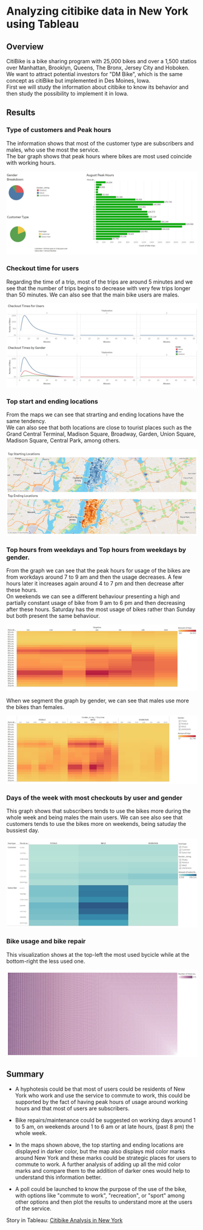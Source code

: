# Analyzing citibike data in New York using Tableau

## Overview 

CitiBike is a bike sharing program with 25,000 bikes and over a 1,500 statios over Manhattan, Brooklyn, Queens, The Bronx, Jersey City and Hoboken.<br/>
We want to attract potential investors for "DM Bike", which is the same concept as citiBike but implemented in Des Moines, Iowa. <br/>
First we will study the information about citibike to know its behavior and then study the possibility to implement it in Iowa.

## Results

### Type of customers and Peak hours

The information shows that most of the customer type are subscribers and males, who use the most the service.<br/> The bar graph shows that peak hours where bikes are most used coincide with working hours.

![](resources/images/1.jpg)


### Checkout time for users

Regarding the time of a trip, most of the trips are around 5 minutes and we see that the number of trips begins to decrease with very few trips longer than 50 minutes. We can also see that the main bike users are males.

![](resources/images/2.jpg)


### Top start and ending locations

From the maps we can see that strarting and ending locations have the same tendency.<br/>
We can also see that both locations are close to tourist places such as the Grand Central Terminal, Madison Square, Broadway, Garden, Union Square, Madison Square, Central Park, among others.<br/>

![](resources/images/3.jpg)


### Top hours from weekdays and Top hours from weekdays by gender.

From the graph we can see that the peak hours for usage of the bikes are from workdays around 7 to 9 am and then the usage decreases. A few hours later it increases again around 4 to 7 pm and then decrease after these hours.<br/>
On weekends we can see a different behaviour presenting a high and partially constant usage
of bike from 9 am to 6 pm and then decreasing after these hours. Saturday has the most usage of bikes rather
than Sunday but both present the same behaviour.

![](resources/images/4.jpg)

When we segment the graph by gender, we can see that males use more the bikes than females.

![](resources/images/5.jpg)


### Days of the week with most checkouts by user and gender

This graph shows that subscribers tends to use the bikes more during the whole week and being males the main users.
We can see also see that customers tends to use the bikes more on weekends, being satuday the bussiest day.

![](resources/images/6.jpg)

### Bike usage and bike repair

This visualization shows at the top-left the most used bycicle while at the bottom-right the less used one. 

![](resources/images/7.jpg)


## Summary

* A hyphotesis could be that most of users could be residents of New York who work and use the service to commute to work, this could be supported by the fact of having peak hours of usage around working hours and that most of users are subscribers.

* Bike repairs/maintenance could be suggested on working days around 1 to 5 am, on weekends around 1 to 6 am or at late hours, (past 8 pm) the whole week.

* In the maps shown above, the top starting and ending locations are displayed in darker color, but the map also displays mid color marks around New York and these marks could be strategic places for users to commute to work. A 
further analysis of adding up all the mid color marks and compare them to the addition of darker ones would help to understand this information better.

* A poll could be launched to know the purpose of the use of the bike, with options like "commute to work", "recreation", or "sport" among other options and then plot the results to understand more at the users of the service.

Story in Tableau: <a href='https://public.tableau.com/app/profile/jesus.antonio.ramos/viz/NYCCitibikeanalysis_16567007846910/NYCcitibike?publish=ye'> Citibike Analysis in New York </a> 


